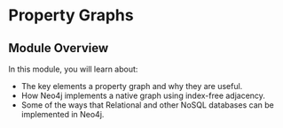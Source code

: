 # Property Graphs

## Module Overview

In this module, you will learn about:

- The key elements a property graph and why they are useful.
- How Neo4j implements a native graph using index-free adjacency.
- Some of the ways that Relational and other NoSQL databases can be implemented in Neo4j.
